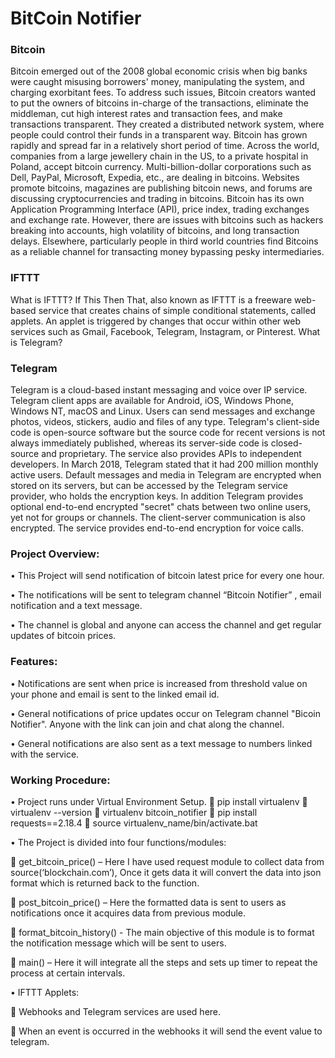 <h1> BitCoin Notifier </h1>

<h3> Bitcoin  </h3>
Bitcoin emerged out of the 2008 global economic crisis when big banks were caught misusing borrowers' money, manipulating the system, and charging exorbitant fees. To address such issues, Bitcoin creators wanted to put the owners of bitcoins in-charge of the transactions, eliminate the middleman, cut high interest rates and transaction fees, and make transactions transparent. They created a distributed network system, where people could control their funds in a transparent way. Bitcoin has grown rapidly and spread far in a relatively short period of time. Across the world, companies from a large jewellery chain in the US, to a private hospital in Poland, accept bitcoin currency. Multi-billion-dollar corporations such as Dell, PayPal, Microsoft, Expedia, etc., are dealing in bitcoins. Websites promote bitcoins, magazines are publishing bitcoin news, and forums are discussing cryptocurrencies and trading in bitcoins. Bitcoin has its own Application Programming Interface (API), price index, trading exchanges and exchange rate. However, there are issues with bitcoins such as hackers breaking into accounts, high volatility of bitcoins, and long transaction delays. Elsewhere, particularly people in third world countries find Bitcoins as a reliable channel for transacting money bypassing pesky intermediaries.

<h3> IFTTT </h3>
What is IFTTT? If This Then That, also known as IFTTT is a freeware web-based service that creates chains of simple conditional statements, called applets. An applet is triggered by changes that occur within other web services such as Gmail, Facebook, Telegram, Instagram, or Pinterest. What is Telegram?

<h3> Telegram </h3>
Telegram is a cloud-based instant messaging and voice over IP service. Telegram client apps are available for Android, iOS, Windows Phone, Windows NT, macOS and Linux. Users can send messages and exchange photos, videos, stickers, audio and files of any type. Telegram's client-side code is open-source software but the source code for recent versions is not always immediately published, whereas its server-side code is closed-source and proprietary. The service also provides APIs to independent developers. In March 2018, Telegram stated that it had 200 million monthly active users. Default messages and media in Telegram are encrypted when stored on its servers, but can be accessed by the Telegram service provider, who holds the encryption keys. In addition Telegram provides optional end-to-end encrypted "secret" chats between two online users, yet not for groups or channels. The client-server communication is also encrypted. The service provides end-to-end encryption for voice calls.

<h3> Project Overview: </h3>

• This Project will send notification of bitcoin latest price for every one hour. 

• The notifications will be sent to telegram channel “Bitcoin Notifier” , email notification and a text message. 

• The channel is global and anyone can access the channel and get regular updates of bitcoin prices.

<h3> Features: </h3> 

• Notifications are sent when price is increased from threshold value on your phone and email is sent to the linked email id.

• General notifications of price updates occur on Telegram channel "Bicoin Notifier". Anyone with the link can join and chat along the     channel.

• General notifications are also sent as a text message to numbers linked with the service.

<h3> Working Procedure: </h3>

• Project runs under Virtual Environment Setup. 
 pip install virtualenv
 virtualenv --version
 virtualenv bitcoin_notifier
 pip install requests==2.18.4
 source virtualenv_name/bin/activate.bat

• The Project is divided into four functions/modules: 

 get_bitcoin_price() – Here I have used request module to collect data from source(‘blockchain.com’), Once it gets data it will convert the data into json format which is returned back to the function. 

 post_bitcoin_price() – Here the formatted data is sent to users as notifications once it acquires data from previous module. 

 format_bitcoin_history() - The main objective of this module is to format the notification message which will be sent to users.

 main()  – Here it will integrate all the steps and sets up timer to repeat the process at certain intervals.

• IFTTT Applets: 

 Webhooks and Telegram services are used here. 

 When an event is occurred in the webhooks it will send the event value to telegram.
